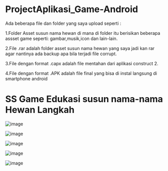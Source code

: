 # ProjectAplikasi_Game-Android

Ada beberapa file dan folder yang saya upload seperti :

1.Folder Asset susun nama hewan di mana di folder itu berisikan beberapa assset game seperti: gambar,musik,icon dan lain-lain.


2.File .rar adalah folder asset susun nama hewan yang saya jadi kan rar agar nantinya ada backup apa bila terjadi file corrupt.


3.File dengan format .capx adalah file mentahan dari aplikasi construct 2. 


4.File dengan format .APK adalah file final yang bisa di instal langsung di smartphone android

# SS Game Edukasi susun nama-nama Hewan Langkah 


![image](https://user-images.githubusercontent.com/79309521/150283685-bb1711ee-b9d4-4d49-a7ea-441bf03950f9.png)


![image](https://user-images.githubusercontent.com/79309521/150283859-061e28db-3db2-473e-b722-8dbc36e6c1a6.png)


![image](https://user-images.githubusercontent.com/79309521/150284041-462e3e3c-bd77-42f7-a8d2-babbaad67c89.png)


![image](https://user-images.githubusercontent.com/79309521/150284098-5c4e51f7-420b-4136-95d5-edadd62d4de4.png)

![image](https://user-images.githubusercontent.com/79309521/150284186-86f57259-cc67-4bb2-b059-bf5143163898.png)


